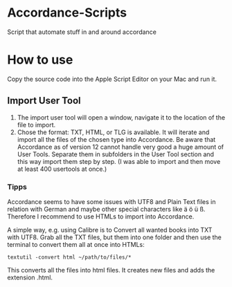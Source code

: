 # Accordance-Scripts
Script that automate stuff in and around accordance

# How to use
Copy the source code into the Apple Script Editor on your Mac and run it.

## Import User Tool
1. The import user tool will open a window, navigate it to the location of the file to import.
2. Chose the format: TXT, HTML, or TLG is available.
It will iterate and import all the files of the chosen type into Accordance.
Be aware that Accordance as of version 12 cannot handle very good a huge amount of User Tools.
Separate them in subfolders in the User Tool section and this way import them step by step.
(I was able to import and then move at least 400 usertools at once.)

### Tipps
Accordance seems to have some issues with UTF8 and Plain Text files in relation with German and maybe other special characters like ä ö ü ß.
Therefore I recommend to use HTMLs to import into Accordance.

A simple way, e.g. using Calibre is to Convert all wanted books into TXT with UTF8.
Grab all the TXT files, but them into one folder and then use the terminal to convert them all at once into HTMLs:

```textutil -convert html ~/path/to/files/*```

This converts all the files into html files. It creates new files and adds the extension .html.
